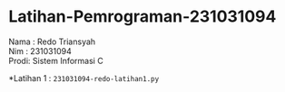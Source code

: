 # Latihan-Pemrograman-231031094
<div> Nama : Redo Triansyah</div>
<div> Nim  : 231031094</div>
<div> Prodi: Sistem Informasi C</div>

*Latihan 1 : `231031094-redo-latihan1.py`
